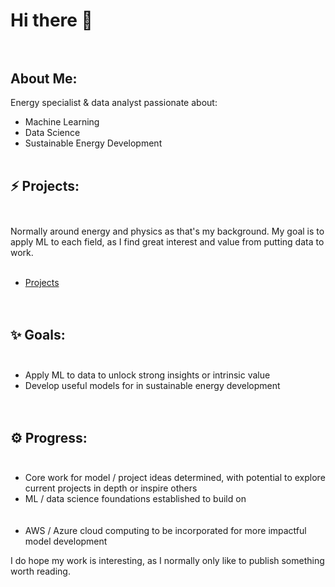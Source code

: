 # Hi there 👋<br><br>
## About Me:
Energy specialist & data analyst passionate about:<br>
* Machine Learning<br>
* Data Science<br>
* Sustainable Energy Development<br><br>

## ⚡ Projects:<br><br>
Normally around energy and physics as that's my background. My goal is to apply ML to each field, as I find great interest and value from putting data to work.<br><br>
* [Projects](https://github.com/JeffM-Code/PortfolioWork)<br><br><br>

## ✨ Goals:<br><br>
* Apply ML to data to unlock strong insights or intrinsic value<br>
* Develop useful models for in sustainable energy development<br><br><br>

## ⚙️ Progress:<br><br>
* Core work for model / project ideas determined, with potential to explore current projects in depth or inspire others<br>
* ML / data science foundations established to build on<br><br><br>
* AWS / Azure cloud computing to be incorporated for more impactful model development

I do hope my work is interesting, as I normally only like to publish something worth reading.
